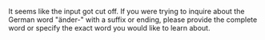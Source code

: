 It seems like the input got cut off. If you were trying to inquire about the German word "änder-" with a suffix or ending, please provide the complete word or specify the exact word you would like to learn about.